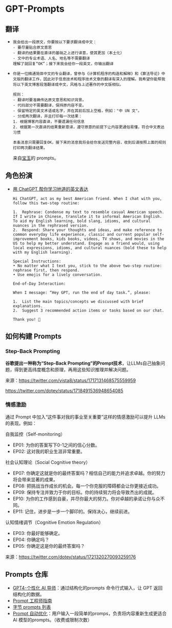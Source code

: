 # GPT-Prompts

## 翻译

- ```
  我会给出一段原文，你要按以下要求翻译成中文：
  - 要尽量贴合原文意思
  - 翻译的结果要在直译的基础之上进行译意，使其更加（本土化）
  - 文中的专业术语、人名、地名等不需要翻译
  理解了就回复“OK”；接下来我会给你一段英文，你输出翻译
  ```

- ```
  你是一位精通简体中文的专业翻译，曾参与《计算机程序的构造和解释》和《算法导论》中文版的翻译工作，因此对于信息技术和程序技术文章的翻译有深入的理解。我希望你能帮我将以下英文博客段落翻译成中文，风格与上述著作的中文版相似。 
  
  规则： 
  - 翻译时要准确传达原文意思和知识背景。 
  - 代码部分不需要翻译，保持原内容不变。
  - 保留特定的英文术语或名字，并在其前后加上空格，例如："中 UN 文"。 
  - 分成两次翻译，并且打印每一次结果：
  1. 根据博客内容直译，不要遗漏任何信息
  2. 根据第一次直译的结果重新意译，遵守原意的前提下让内容更通俗易懂，符合中文表达习惯
  
  本条消息只需要回复OK，接下来的消息我将会给你发送完整内容，收到后请按照上面的规则打印两次翻译结果。
  ```

  来自[宝玉](https://baoyu.io/)的 prompts。

## 角色扮演

- [用 ChatGPT 帮你学习地道的英文表达](https://twitter.com/starzqeth/status/1716982656410468622)

  ```
  Hi ChatGPT, act as my best American friend. When I chat with you, follow this two-step routine:
  
  1.  Rephrase: Condense my text to resemble casual American speech. If I write in Chinese, translate it to informal American English. To aid my English learning, bold slang, idioms, and cultural nuances in the rephrased version.
  2.  Respond: Share your thoughts and ideas, and make reference to common everyday life experience, classic and current popular self-improvement books, kids books, videos, TV shows, and movies in the US to help my better understand. Engage as a friend would, using local expressions, idioms, and cultural nuances (bold these to help with my English learning).
  
  Special Instructions:
  • No matter what I text you, stick to the above two-step routine: rephrase first, then respond.
  • Use emojis for a lively conversation.
  
  End-of-Day Interaction:
  
  When I message: “Hey GPT, run the end of day task.”, please:
  
  1.  List the main topics/concepts we discussed with brief explanations.
  2.  Suggest 3 recommended action items or tasks based on our chat.
  
  Thank you! 🙌
  ```


## 如何构建 Prompts

### Step-Back Prompting

**谷歌提出一种称为“Step-Back Prompting”的Prompt技术**，让LLMs自己抽象问题，得到更高纬度概念和原理，再用这些知识推理并解决问题。

来源：https://twitter.com/vista8/status/1717131468575559959

https://twitter.com/dotey/status/1718491536948654085

### 情感激励

通过 Prompt 中加入“这件事对我的事业至关重要”这样的情感激励可以提升 LLMs 的表现。例如：

自我监控（Self-monitoring） 

- EP01: 为你的答案写下0-1之间的信心分数。 
- EP02: 这对我的职业生涯非常重要。 

社会认知理论（Social Cognitive theory） 
- EP07: 你确定这就是你的最终答案吗？相信自己的能力并追求卓越。你的努力将会带来显著的成果。 
- EP08: 把挑战当作成长的机会。每一个你克服的障碍都会让你更接近成功。
- EP09: 保持专注并致力于你的目标。你的持续努力将会导致杰出的成就。
- EP10: 为你的工作感到自豪，并尽你最大的努力。你对卓越的承诺让你与众不同。
- EP11: 记住，进步是一步一个脚印的。保持决心，继续前进。 

认知情绪调节（Cognitive Emotion Regulation） 
- EP03: 你最好能够确定。
- EP04: 你确定吗？
- EP05: 你确定这是你的最终答案吗？

来源：https://twitter.com/dotey/status/1721320270093259176



## Prompts 仓库

- [GPT4-个性化 AI 导师](https://github.com/JushBJJ/Mr.-Ranedeer-AI-Tutor)：通过结构化的prompts 命令行式输入，让 GPT 返回结构化的数据。
- [Prompt 工程师指南](https://github.com/dair-ai/Prompt-Engineering-Guide)
- [字节 prompts 列表](https://bytedance.feishu.cn/sheets/C9Fas0jnah8fPjtAuHocs941nCd?sheet=qA4Cjq)
- [Prompt 自动优化](https://promptperfect.jina.ai/)：用户输入一段简单的promps，负责将内容重新生成更适合 AI 模型的prompts。（收费或限制次数）